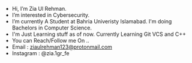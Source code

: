 -  Hi, I’m Zia Ul Rehman. 
-  I’m interested in Cybersecurity.
-  I’m currently A Student at Bahria Univeristy Islamabad. I'm doing Bachelors in Computer Science. 
-  I'm Just Learning stuff as of now. Currently Learning Git VCS and C++  
-  You can Reach/Follow me On ..
-  Email : ziaulrehman123@protonmail.com
-  Instagram : @zia.1gr_fe


<!---
ziaulrehman12/ziaulrehman12 is a ✨ special ✨ repository because its `README.md` (this file) appears on your GitHub profile.
You can click the Preview link to take a look at your changes.
--->
